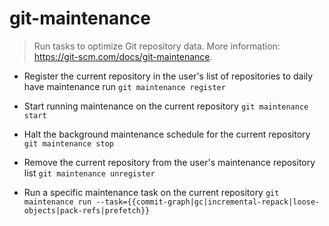 # git-maintenance
> Run tasks to optimize Git repository data.
> More information: <https://git-scm.com/docs/git-maintenance>.

- Register the current repository in the user's list of repositories to daily have maintenance run
`git maintenance register`

- Start running maintenance on the current repository
`git maintenance start`

- Halt the background maintenance schedule for the current repository
`git maintenance stop`

- Remove the current repository from the user's maintenance repository list
`git maintenance unregister`

- Run a specific maintenance task on the current repository
`git maintenance run --task={{commit-graph|gc|incremental-repack|loose-objects|pack-refs|prefetch}}`
